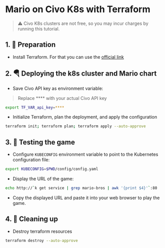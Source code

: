 # Mario on Civo K8s with Terraform
> :warning: Civo K8s clusters are not free, so you may incur charges by running this tutorial.

## 1. 📝 Preparation
- Install Terraform. For that you can use the [official link](https://developer.hashicorp.com/terraform/install)

## 2. 🪂 Deploying the k8s cluster and Mario chart
- Save Civo API key as environment variable:
> Replace **** with your actual Civo API key
```sh
export TF_VAR_api_key=****
```
- Initialize Terraform, plan the deployment, and apply the configuration
```sh
terraform init; terraform plan; terraform apply --auto-approve
```

## 3. 🧪 Testing the game
- Configure `KUBECONFIG` environment variable to point to the Kubernetes configuration file:
```sh
export KUBECONFIG=$PWD/config/config.yaml
```
- Display the URL of the game:
```sh
echo http://`k get service | grep mario-bros | awk '{print $4}'`:80
```
- Copy the displayed URL and paste it into your web browser to play the game.

## 4. 🚿 Cleaning up
- Destroy terraform resources
```sh
terraform destroy --auto-approve
```

